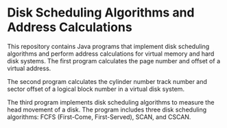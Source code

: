 # Disk Scheduling Algorithms and Address Calculations
This repository contains Java programs that implement disk scheduling algorithms and perform address calculations for virtual memory and hard disk systems. The first program calculates the page number and offset of a virtual address. 

The second program calculates the cylinder number track number and sector offset of a logical block number in a virtual disk system.

The third program  implements disk scheduling algorithms to measure the head movement of a disk. The program includes three disk scheduling algorithms: FCFS (First-Come, First-Served), SCAN, and CSCAN. 
